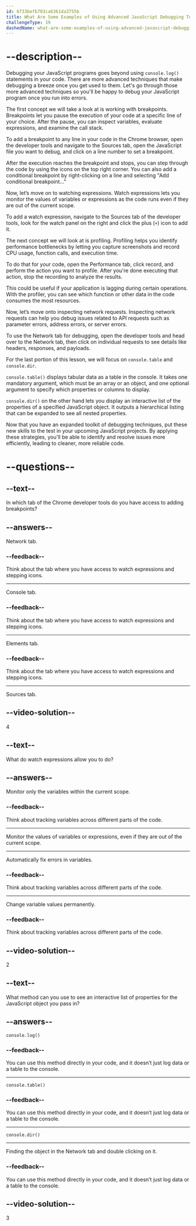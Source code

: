 ```yaml
---
id: 6733befb703ca6361da3755b
title: What Are Some Examples of Using Advanced JavaScript Debugging Techniques?
challengeType: 19
dashedName: what-are-some-examples-of-using-advanced-javascript-debugging-techniques
---
```


# --description--

Debugging your JavaScript programs goes beyond using `console.log()` statements in your code. There are more advanced techniques that make debugging a breeze once you get used to them. Let's go through those more advanced techniques so you'll be happy to debug your JavaScript program once you run into errors.

The first concept we will take a look at is working with breakpoints. Breakpoints let you pause the execution of your code at a specific line of your choice. After the pause, you can inspect variables, evaluate expressions, and examine the call stack.

To add a breakpoint to any line in your code in the Chrome browser, open the developer tools and navigate to the Sources tab, open the JavaScript file you want to debug, and click on a line number to set a breakpoint.

After the execution reaches the breakpoint and stops, you can step through the code by using the icons on the top right corner. You can also add a conditional breakpoint by right-clicking on a line and selecting "Add conditional breakpoint…"

Now, let’s move on to watching expressions. Watch expressions lets you monitor the values of variables or expressions as the code runs even if they are out of the current scope.

To add a watch expression, navigate to the Sources tab of the developer tools, look for the watch panel on the right and click the plus (`+`) icon to add it.

The next concept we will look at is profiling. Profiling helps you identify performance bottlenecks by letting you capture screenshots and record CPU usage, function calls, and execution time.

To do that for your code, open the Performance tab, click record, and perform the action you want to profile. After you're done executing that action, stop the recording to analyze the results.

This could be useful if your application is lagging during certain operations. With the profiler, you can see which function or other data in the code consumes the most resources.

Now, let’s move onto inspecting network requests. Inspecting network requests can help you debug issues related to API requests such as parameter errors, address errors, or server errors.

To use the Network tab for debugging, open the developer tools and head over to the Network tab, then click on individual requests to see details like headers, responses, and payloads.

For the last portion of this lesson, we will focus on `console.table` and `console.dir`.

`console.table()` displays tabular data as a table in the console. It takes one mandatory argument, which must be an array or an object, and one optional argument to specify which properties or columns to display.

`console.dir()` on the other hand lets you display an interactive list of the properties of a specified JavaScript object. It outputs a hierarchical listing that can be expanded to see all nested properties.

Now that you have an expanded toolkit of debugging techniques, put these new skills to the test in your upcoming JavaScript projects. By applying these strategies, you'll be able to identify and resolve issues more efficiently, leading to cleaner, more reliable code.

# --questions--

## --text--

In which tab of the Chrome developer tools do you have access to adding breakpoints?

## --answers--

Network tab.

### --feedback--

Think about the tab where you have access to watch expressions and stepping icons.

---

Console tab.

### --feedback--

Think about the tab where you have access to watch expressions and stepping icons.

---

Elements tab.

### --feedback--

Think about the tab where you have access to watch expressions and stepping icons.

---

Sources tab.

## --video-solution--

4

## --text--

What do watch expressions allow you to do?

## --answers--

Monitor only the variables within the current scope.

### --feedback--

Think about tracking variables across different parts of the code.

---

Monitor the values of variables or expressions, even if they are out of the current scope.

---

Automatically fix errors in variables.

### --feedback--

Think about tracking variables across different parts of the code.

---

Change variable values permanently.

### --feedback--

Think about tracking variables across different parts of the code.

## --video-solution--

2

## --text--

What method can you use to see an interactive list of properties for the JavaScript object you pass in?

## --answers--

`console.log()`

### --feedback--

You can use this method directly in your code, and it doesn’t just log data or a table to the console.

---

`console.table()`

### --feedback--

You can use this method directly in your code, and it doesn’t just log data or a table to the console.

---

`console.dir()`

---

Finding the object in the Network tab and double clicking on it.

### --feedback--

You can use this method directly in your code, and it doesn’t just log data or a table to the console.

## --video-solution--

3
